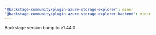 ```yaml
---
'@backstage-community/plugin-azure-storage-explorer': minor
'@backstage-community/plugin-azure-storage-explorer-backend': minor
---
```


Backstage version bump to v1.44.0
